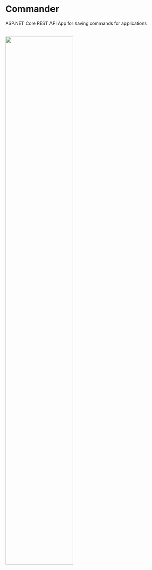 # Commander
ASP.NET Core REST API
App for saving commands for applications
<br/>
<br/>
<br/>
<img src="https://terveysdata-app.s3.eu-central-1.amazonaws.com/CommanderAPI.png" width="65%">
